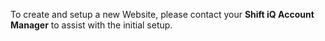 To create and setup a new Website, please contact your **Shift iQ Account Manager** to assist with the initial setup.
